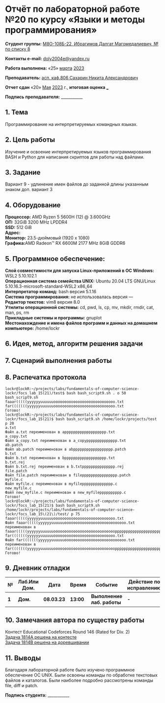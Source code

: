 # Отчёт по лабораторной работе №20 по курсу «Языки и методы программирования»

<b>Студент группы:</b> <ins>М8О-108Б-22, Ибрагимов Далгат Магомедалиевич, № по списку 8</ins>

<b>Контакты e-mail:</b> <ins>doly2004e@yandex.ru<ins>

<b>Работа выполнена:</b> «25» <ins>марта</ins> <ins>2023</ins>

<b>Преподаватель:</b> <ins>асп. каф.806 Сахарин Никита Александрович</ins>

<b>Отчет сдан</b> «20» <ins>Мая</ins> <ins>2023</ins> г., <b>итоговая оценка</b> <ins>_</ins>

<b>Подпись преподавателя:</b> ___________

## 1. Тема
Программирование на интерпретируемых командных языках.

## 2. Цель работы
Изучение и освоение интерпретируемых языков программирования BASH и Python для написания скриптов для работы над файлами.
## 3. Задание
Вариант 9 - удлинение имен файлов до заданной длины указанным знаком
доп. вариант 3

## 4. Оборудование
<b>Процессор:</b> AMD Ryzen 5 5600H (12) @ 3.600GHz<br/>
<b>ОП:</b> 32GiB 3200 MHz LPDDR4<br/>
<b>SSD:</b> 512 GiB<br/>
<b>Адрес:</b> <br/>
<b>Монитор:</b> 23.5-дюймовый (1920 х 1080)<br/>
<b>Графика:</b>AMD Radeon™ RX 6600M 2177 MHz 8GiB GDDR6<br/>

## 5. Программное обеспечение:
<b>Слой совместимости для запуска Linux-приложений в ОС Windows:</b> WSL2 5.10.102.1<br/>
<b>Операционная система семейства UNIX:</b> Ubuntu 20.04 LTS GNU/Linux 5.10.16.3-microsoft-standard-WSL2 x86_64<br/>
<b>Интерпретатор команд:</b> bash версия 5.1.16<br/>
<b>Система программирования:</b> не использовалась версия —<br/>
<b>Редактор текстов:</b> vim8 версия 8.0<br/>
<b>Утилиты операционной системы:</b> cd, pwd, ls, cp, mv, mkdir, rmdir, cat, man, ps, rm<br/>
<b>Прикладные системы и программы:</b> gnuplot<br/>
<b>Местонахождение и имена файлов программ и данных на домашнем компьютере:</b> /home/lockr<br/>

## 6. Идея, метод, алгоритм решения задачи


## 7. Сценарий выполнения работы


## 8. Распечатка протокола

```
lockr@lockR:~/projects/labs/fundamentals-of-computer-science-lockr/focs_lab_15(21)/test$ bash bash_script9.sh . o 50
bash_script9.sh
faaar(((((yyyyyyuuuuuuoooooooooooooooooooooooooooo.txt
far(((((((yyyyyyuuuuuuoooooooooooooooooooooooooooo.txt
Готово!
lockr@lockR:~/projects/labs/fundamentals-of-computer-science-lockr/focs_lab_15(21)$ bash bash_script9.sh /home/lockr/projects/test p 20
a.txt
Файл a.txt переименован в appppppppppppppppppp.txt
a_copy.txt
Файл a_copy.txt переименован в a_copypppppppppppppp.txt
ab.patch
Файл ab.patch переименован в abpppppppppppppppppp.patch
b.txt
Файл b.txt переименован в bppppppppppppppppppp.txt
b.txt.rej
Файл b.txt.rej переименован в b.txtppppppppppppppp.rej
file.patch
Файл file.patch переименован в filepppppppppppppppp.patch
myfile.c
Файл myfile.c переименован в myfilepppppppppppppp.c
new_myfile.c
Файл new_myfile.c переименован в new_myfilepppppppppp.c
Готово!
lockr@lockR:~/projects/labs/fundamentals-of-computer-science-lockr/focs_lab_15(21)$ bash bash_script9.sh /home/lockr/projects/labs/fundamentals-of-computer-science-lockr/focs_lab_15\(21\)/test/ p 75
faaar(((((yyyyyyuuuuuuoooooooooooooooooooooooooooo.txt
Файл faaar(((((yyyyyyuuuuuuoooooooooooooooooooooooooooo.txt переименован в faaar(((((yyyyyyuuuuuuooooooooooooooooooooooooooooppppppppppppppppppppppppp.txt
far(((((((yyyyyyuuuuuuoooooooooooooooooooooooooooo.txt
Файл far(((((((yyyyyyuuuuuuoooooooooooooooooooooooooooo.txt переименован в far(((((((yyyyyyuuuuuuooooooooooooooooooooooooooooppppppppppppppppppppppppp.txt
Готово!
```


## 9. Дневник отладки

| **№** | **Лаб.Или Дом.** | **Дата** | **Время** | **Событие** | **Действие по исправлению** | **Примечание** |
| --- | --- | --- | --- | --- | --- | --- |
| **1** | **Дом.** | **08.03.23** | **13:00** | **Выполнение лаб. работы** | **-** | **-** |

## 10. Замечания автора по существу работы
Контест Educational Codeforces Round 146 (Rated for Div. 2) \
[Задача 1814A решена на контесте](https://codeforces.com/contest/1814/submission/201015587) \
[Задача 1814B решена на доревшивании](https://codeforces.com/contest/1814/submission/206627047)

## 11. Выводы

Благодаря лабораторной работе было изучено программное обеспечение ОС UNIX. Были освоены команды по обработке текстовых файлов и каталогов. Были наиболее подробно рассмотрены команды file, diff и patch.

<b>Подпись студента:</b> ___________
